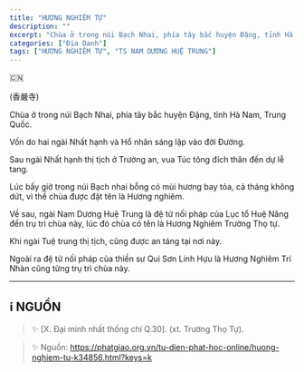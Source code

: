 ```yaml
---
title: "HƯƠNG NGHIÊM TỰ"
description: ""
excerpt: "Chùa ở trong núi Bạch Nhai, phía tây bắc huyện Đặng, tỉnh Hà Nam, Trung Quốc. TS NAM DƯƠNG HUỆ TRUNG đã từng hoằng pháp ở đây"
categories: ["Địa Danh"]
tags: ["HƯƠNG NGHIÊM TỰ", "TS NAM DƯƠNG HUỆ TRUNG"]
---
```


🇨🇳

(香嚴寺)

Chùa ở trong núi Bạch Nhai, phía tây bắc huyện Đặng, tỉnh Hà Nam, Trung Quốc.

Vốn do hai ngài Nhất hạnh và Hổ nhân sáng lập vào đời Đường.

Sau ngài Nhất hạnh thị tịch ở Trường an, vua Túc tông đích thân đến dự lễ tang.

Lúc bấy giờ trong núi Bạch nhai bỗng có mùi hương bay tỏa, cả tháng không dứt, vì thế chùa được đặt tên là Hương nghiêm.

Về sau, ngài Nam Dương Huệ Trung là đệ tử nối pháp của Lục tổ Huệ Năng đến trụ trì chùa này, lúc đó chùa có tên là Hương Nghiêm Trường Thọ tự.

Khi ngài Tuệ trung thị tịch, cũng được an táng tại nơi này.

Ngoài ra đệ tử nối pháp của thiền sư Qui Sơn Linh Hựu là Hương Nghiêm Trí Nhàn cũng từng trụ trì chùa này.

<hr class="blog-rule" />

## ℹ️ NGUỒN

> ✨ [X. Đại minh nhất thống chí Q.30]. (xt. Trường Thọ Tự).

> ✨ Nguồn: https://phatgiao.org.vn/tu-dien-phat-hoc-online/huong-nghiem-tu-k34856.html?keys=k
